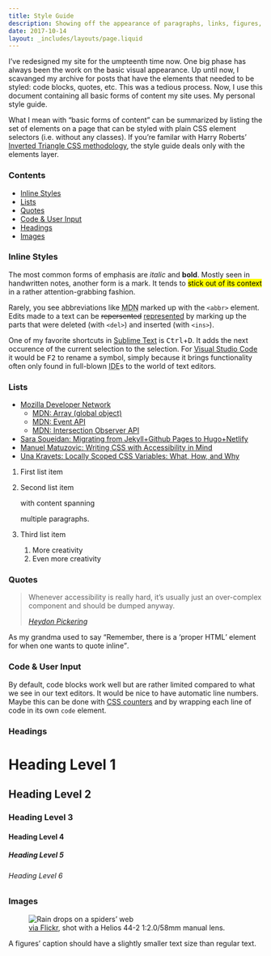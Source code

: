 ```yaml
---
title: Style Guide
description: Showing off the appearance of paragraphs, links, figures, code blocks, etc. in a small style guide.
date: 2017-10-14
layout: _includes/layouts/page.liquid
---
```

I’ve redesigned my site for the umpteenth time now. One big phase has always been the work on the basic visual appearance.
Up until now, I scavanged my archive for posts that have the elements that needed to be styled: code blocks, quotes, etc. This was a tedious process. Now, I use this document containing all basic forms of content my site uses. My personal style guide.

What I mean with “basic forms of content” can be summarized by listing the set of elements on a page that can be styled with plain CSS element selectors (i.e. without any classes). If you’re familar with Harry Roberts’ [Inverted Triangle CSS methodology](http://www.creativebloq.com/web-design/manage-large-css-projects-itcss-101517528), the style guide deals only with the elements layer.



### Contents

- [Inline Styles](#inline-styles)
- [Lists](#lists)
- [Quotes](#quotes)
- [Code & User Input](#code-%26-user-input)
- [Headings](#headings)
- [Images](#images)



### Inline Styles

The most common forms of emphasis are *italic* and **bold**. Mostly seen in handwritten notes, another form is a mark. It tends to <mark>stick out of its context</mark> in a rather attention-grabbing fashion.

Rarely, you see abbreviations like <abbr title="Mozilla Developer Network">MDN</abbr> marked up with the `<abbr>` element. Edits made to a text can be <del>repersented</del> <ins>represented</ins> by marking up the parts that were deleted (with `<del>`) and inserted (with `<ins>`).

One of my favorite shortcuts in [Sublime Text](https://sublimetext.com) is <kbd>Ctrl</kbd>+<kbd>D</kbd>. It adds the next occurence of the current selection to the selection. For [Visual Studio Code](https://code.visualstudio.com) it would be <kbd>F2</kbd> to rename a symbol, simply because it brings functionality often only found in full-blown <abbr title="Integrated Development Environment">IDE</abbr>s to the world of text editors.



### Lists

- [Mozilla Developer Network](https://developer.mozilla.org/en-US/)
  - [MDN: Array (global object)](https://developer.mozilla.org/en-US/docs/Web/JavaScript/Reference/Global_Objects/Array)
  - [MDN: Event API](https://developer.mozilla.org/en-US/docs/Web/API/Event)
  - [MDN: Intersection Observer API](https://developer.mozilla.org/en-US/docs/Web/API/Intersection_Observer_API)
- [Sara Soueidan: Migrating from Jekyll+Github Pages to Hugo+Netlify](http://www.sarasoueidan.com/blog/jekyll-ghpages-to-hugo-netlify/)
- [Manuel Matuzovic: Writing CSS with Accessibility in Mind](https://medium.com/@matuzo/writing-css-with-accessibility-in-mind-8514a0007939)
- [Una Kravets: Locally Scoped CSS Variables: What, How, and Why](https://una.im/local-css-vars/)

1. First list item
2. Second list item

    with content spanning

    multiple paragraphs.

3. Third list item
   1. More creativity
   2. Even more creativity



### Quotes

<blockquote>
  <p>Whenever accessibility is really hard, it’s usually just an over-complex component and should be dumped anyway.</p>
  <cite><a href="https://twitter.com/heydonworks/status/914879392391852033">Heydon Pickering</a></cite>
</blockquote>

As my grandma used to say <q>Remember, there is a <q>proper HTML</q> element for when one wants to quote inline</q>.



### Code & User Input

By default, code blocks work well but are rather limited compared to what we see in our text editors. It would be nice to have automatic line numbers. Maybe this can be done with [CSS counters](https://developer.mozilla.org/en-US/docs/Web/CSS/CSS_Lists_and_Counters/Using_CSS_counters) and by wrapping each line of code in its own `code` element.



### Headings

<h1>Heading Level 1</h1>

<h2>Heading Level 2</h2>

<h3>Heading Level 3</h3>

<h4>Heading Level 4</h4>

<h5>Heading Level 5</h5>

<h6>Heading Level 6</h6>



### Images

<figure>
  <img src="https://c1.staticflickr.com/9/8675/30106830192_086f433ab8_k.jpg" alt="Rain drops on a spiders’ web">
  <figcaption>
    <a href="https://www.flickr.com/photos/kleinfreund/29739015432">via Flickr</a>, shot with a Helios 44-2 1:2.0/58mm manual lens.
  </figcaption>
</figure>

A figures’ caption should have a slightly smaller text size than regular text.
